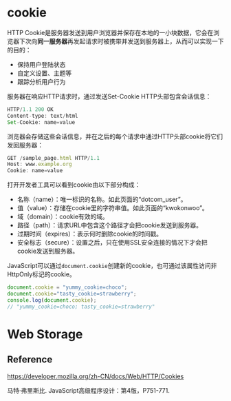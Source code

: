 # cookie
HTTP Cookie是服务器发送到用户浏览器并保存在本地的一小块数据，它会在浏览器下次向**同一服务器**再发起请求时被携带并发送到服务器上，从而可以实现一下的目的：
- 保持用户登陆状态
- 自定义设置、主题等
- 跟踪分析用户行为

服务器在响应HTTP请求时，通过发送Set-Cookie HTTP头部包含会话信息：
```js
HTTP/1.1 200 OK
Content-type: text/html
Set-Cookie: name=value
```
浏览器会存储这些会话信息，并在之后的每个请求中通过HTTP头部cookie将它们发回服务器：
```js
GET /sample_page.html HTTP/1.1
Host: www.example.org
Cookie: name=value
```
打开开发者工具可以看到cookie由以下部分构成：
- 名称（name）：唯一标识的名称。如此页面的“dotcom_user”。
- 值（value）：存储在cookie里的字符串值。如此页面的“kwokonwoo”。
- 域（domain）：cookie有效的域。
- 路径（path）：请求URL中包含这个路径才会把cookie发送到服务器。
- 过期时间（expires）：表示何时删除cookie的时间戳。
- 安全标志（secure）：设置之后，只在使用SSL安全连接的情况下才会把cookie发送到服务器。

JavaScript可以通过`document.cookie`创建新的cookie，也可通过该属性访问非HttpOnly标记的cookie。
```js
document.cookie = "yummy_cookie=choco";
document.cookie="tasty_cookie=strawberry";
console.log(document.cookie);
// "yummy_cookie=choco; tasty_cookie=strawberry"
```

# Web Storage

## Reference
https://developer.mozilla.org/zh-CN/docs/Web/HTTP/Cookies

马特·弗里斯比. JavaScript高级程序设计：第4版，P751-771.
